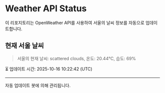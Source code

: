 
# Weather API Status

이 리포지토리는 OpenWeather API를 사용하여 서울의 날씨 정보를 자동으로 업데이트합니다.

## 현재 서울 날씨
> 서울의 현재 날씨: scattered clouds, 온도: 20.44°C, 습도: 69%

⏳ 업데이트 시간: 2025-10-16 10:22:42 (UTC)

---
자동 업데이트 봇에 의해 관리됩니다.
